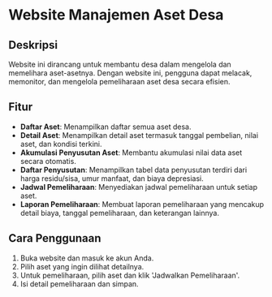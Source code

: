 # Website Manajemen Aset Desa

## Deskripsi

Website ini dirancang untuk membantu desa dalam mengelola dan memelihara aset-asetnya. Dengan website ini, pengguna dapat melacak, memonitor, dan mengelola pemeliharaan aset desa secara efisien.

## Fitur

- **Daftar Aset**: Menampilkan daftar semua aset desa.
- **Detail Aset**: Menampilkan detail aset termasuk tanggal pembelian, nilai aset, dan kondisi terkini.
- **Akumulasi Penyusutan Aset**: Membantu akumulasi nilai data aset secara otomatis.
- **Daftar Penyusutan**: Menampilkan tabel data penyusutan terdiri dari harga residu/sisa, umur manfaat, dan biaya depresiasi. 
- **Jadwal Pemeliharaan**: Menyediakan jadwal pemeliharaan untuk setiap aset.
- **Laporan Pemeliharaan**: Membuat laporan pemeliharaan yang mencakup detail biaya, tanggal pemeliharaan, dan keterangan lainnya.

## Cara Penggunaan

1. Buka website dan masuk ke akun Anda.
2. Pilih aset yang ingin dilihat detailnya.
3. Untuk pemeliharaan, pilih aset dan klik 'Jadwalkan Pemeliharaan'.
4. Isi detail pemeliharaan dan simpan.
